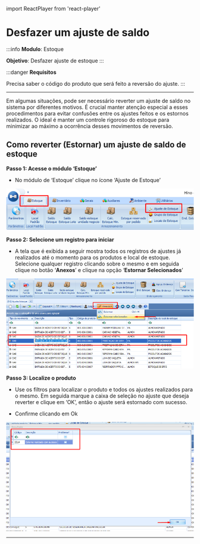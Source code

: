 import ReactPlayer from 'react-player'

# Desfazer um ajuste de saldo

:::info
**Modulo**: Estoque

**Objetivo**: Desfazer ajuste de estoque
:::

:::danger
**Requisitos**

Precisa saber o código do produto que será feito a reversão do ajuste.
:::

---

Em algumas situações, pode ser necessário reverter um ajuste de saldo no sistema por diferentes motivos. É crucial manter atenção especial a esses procedimentos para evitar confusões entre os ajustes feitos e os estornos realizados. O ideal é manter um controle rigoroso do estoque para minimizar ao máximo a ocorrência desses movimentos de reversão.

## Como reverter (Estornar) um ajuste de saldo de estoque

**Passo 1: Acesse o módulo ‘Estoque’**

- No módulo de ‘Estoque’ clique no ícone ‘Ajuste de Estoque’

![desfazer-ajuste-de-estoque](./img/ajuste-de-estoque/desfazer-ajuste-de-estoque.png)

**Passo 2: Selecione um registro para iniciar**

- A tela que é exibida a seguir mostra todos os registros  de ajustes já realizados até o momento para os produtos e local de estoque. Selecione qualquer registro clicando sobre o mesmo e em seguida clique no botão ‘**Anexos**’ e clique na opção ‘**Estornar Selecionados**’

![desfazer-ajuste-de-estoque-1](./img/ajuste-de-estoque/desfazer-ajuste-de-estoque-1.png)

**Passo 3: Localize o produto**

- Use os filtros para localizar o produto e todos os ajustes realizados para o mesmo. Em seguida marque a caixa de seleção no ajuste que deseja reverter e clique em ‘OK’, então o ajuste será estornado com sucesso.

<ReactPlayer playing controls url='/videos/estoque/desfazer-ajuste-de-estoque.mp4'/>

- Confirme clicando em Ok

![desfazer-ajuste-de-estoque-2](./img/ajuste-de-estoque/desfazer-ajuste-de-estoque-2.png)

---
